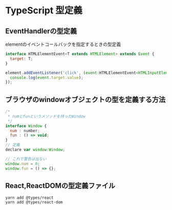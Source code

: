 # TypeScript 型定義

## EventHandlerの型定義
elementのイベントコールバックを指定するときの型定義

```ts:sample.js
interface HTMLElementEvent<T extends HTMLElement> extends Event {
  target: T;
}

element.addEventListener('click', (event:HTMLElementEvent<HTMLInputElement>) => {
  console.log(event.target.value);
});
```

## ブラウザのwindowオブジェクトの型を定義する方法

```ts:sample.js
/*
 * numとfunというメソッドを持ったWindow
 */
interface Window {
  num : number;
  fun : () => void;
}
// 定義
declare var window:Window;

// これで警告は出ない
window.num = 0;
window.fun = () => {};
```

## React,ReactDOMの型定義ファイル

```shell
yarn add @types/react
yarn add @types/react-dom
```
